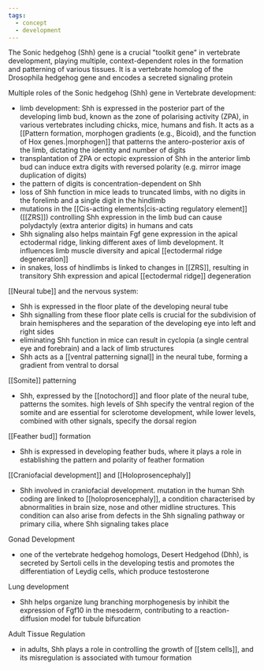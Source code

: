```yaml
---
tags:
  - concept
  - development
---
```

The Sonic hedgehog (Shh) gene is a crucial "toolkit gene" in vertebrate development, playing multiple, context-dependent roles in the formation and patterning of various tissues. It is a vertebrate homolog of the Drosophila hedgehog gene and encodes a secreted signaling protein

Multiple roles of the Sonic hedgehog (Shh) gene in Vertebrate development:
- limb development: Shh is expressed in the posterior part of the developing limb bud, known as the zone of polarising activity (ZPA), in various vertebrates including chicks, mice, humans and fish. It acts as a [[Pattern formation, morphogen gradients (e.g., Bicoid), and the function of Hox genes.|morphogen]] that patterns the antero-posterior axis of the limb, dictating the identity and number of digits
- transplantation of ZPA or ectopic expression of Shh in the anterior limb bud can induce extra digits with reversed polarity (e.g. mirror image duplication of digits)
- the pattern of digits is concentration-dependent on Shh
- loss of Shh function in mice leads to truncated limbs, with no digits in the forelimb and a single digit in the hindlimb
- mutations in the [[Cis-acting elements|cis-acting regulatory element]] ([[ZRS]]) controlling Shh expression in the limb bud can cause polydactyly (extra anterior digits) in humans and cats
- Shh signaling also helps maintain Fgf gene expression in the apical ectodermal ridge, linking different axes of limb development. It influences limb muscle diversity and apical [[ectodermal ridge degeneration]]
- in snakes, loss of hindlimbs is linked to changes in [[ZRS]], resulting in transitory Shh expression and apical [[ectodermal ridge]] degeneration


[[Neural tube]] and the nervous system:
- Shh is expressed in the floor plate of the developing neural tube
- Shh signalling from these floor plate cells is crucial for the subdivision of brain hemispheres and the separation of the developing eye into left and right sides
- eliminating Shh function in mice can result in cyclopia (a single central eye and forebrain) and a lack of limb structures
- Shh acts as a [[ventral patterning signal]] in the neural tube, forming a gradient from ventral to dorsal

[[Somite]] patterning
- Shh, expressed by the [[notochord]] and floor plate of the neural tube, patterns the somites. high levels of Shh specify the ventral region of the somite and are essential for sclerotome development, while lower levels, combined with other signals, specify the dorsal region

[[Feather bud]] formation
- Shh is expressed in developing feather buds, where it plays a role in establishing the pattern and polarity of feather formation

[[Craniofacial development]] and [[Holoprosencephaly]]
- Shh involved in craniofacial development. mutation in the human Shh coding are linked to [[holoprosencephaly]], a condition characterised by abnormalities in brain size, nose and other midline structures. This condition can also arise from defects in the Shh signaling pathway or primary cilia, where Shh signaling takes place

Gonad Development
- one of the vertebrate hedgehog homologs, Desert Hedgehod (Dhh), is secreted by Sertoli cells in the developing testis and promotes the differentiation of Leydig cells, which produce testosterone

Lung development
- Shh helps organize lung branching morphogenesis by inhibit the expression of Fgf10 in the mesoderm, contributing to a reaction-diffusion model for tubule bifurcation

Adult Tissue Regulation
- in adults, Shh plays a role in controlling the growth of [[stem cells]], and its misregulation is associated with tumour formation